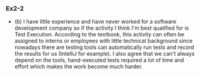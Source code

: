 ### Ex2-2
* (b) I have little experience and have never worked for a software development company so if the activity I think I'm best qualified for is Test Execution. 
According to the textbook, this activity can often be assigned to interns or employees with little technical background since nowadays there are testing tools can automatically 
run tests and record the results for us (IntelliJ for example). I also agree that we can't always depend on the tools, hand-executed tests required a lot of time and effort which 
makes the work become much harder. 
